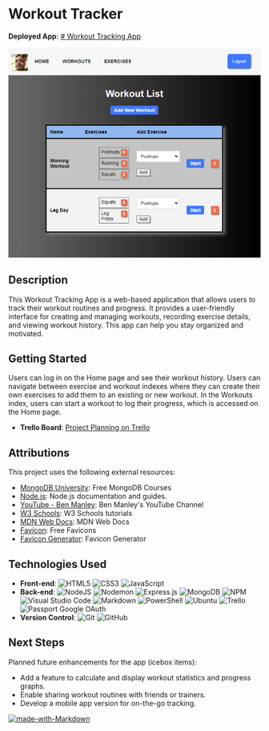# Workout Tracker

 **Deployed App**: [# Workout Tracking App](https://ev-workouts.fly.dev/) 

![Workout App Screenshot](./assets/screen.png)

## Description

This Workout Tracking App is a web-based application that allows users to track their workout routines and progress. It provides a user-friendly interface for creating and managing workouts, recording exercise details, and viewing workout history. This app can help you stay organized and motivated.

## Getting Started

Users can log in on the Home page and see their workout history. 
Users can navigate between exercise and workout indexes where they can create their own exercises to add them to an existing or new workout.
In the Workouts index, users can start a workout to log their progress, which is accessed on the Home page.

- **Trello Board**: [Project Planning on Trello](https://trello.com/b/Rv5CQ33K/workout-tracker)

## Attributions

This project uses the following external resources:

- [MongoDB University](https://university.mongodb.com/): Free MongoDB Courses
- [Node.js](https://nodejs.org/en/docs/guides): Node.js documentation and guides.
- [YouTube - Ben Manley](https://www.youtube.com/@benmanley6070): Ben Manley's YouTube Channel
- [W3 Schools](https://www.w3schools.com/): W3 Schools tutorials
- [MDN Web Docs](https://developer.mozilla.org/en-US/): MDN Web Docs 
- [Favicon](https://icons8.com/): Free Favicons 
- [Favicon Generator](https://favicon.io/): Favicon Generator 


## Technologies Used

- **Front-end**:
  ![HTML5](https://img.shields.io/badge/html5-%23E34F26.svg?style=for-the-badge&logo=html5&logoColor=white)
  ![CSS3](https://img.shields.io/badge/css3-%231572B6.svg?style=for-the-badge&logo=css3&logoColor=white)
  ![JavaScript](https://img.shields.io/badge/javascript-%23323330.svg?style=for-the-badge&logo=javascript&logoColor=%23F7DF1E)
- **Back-end**:
  ![NodeJS](https://img.shields.io/badge/node.js-6DA55F?style=for-the-badge&logo=node.js&logoColor=white)
  ![Nodemon](https://img.shields.io/badge/NODEMON-%23323330.svg?style=for-the-badge&logo=nodemon&logoColor=%BBDEAD)
  ![Express.js](https://img.shields.io/badge/express.js-%23404d59.svg?style=for-the-badge&logo=express&logoColor=%2361DAFB)
  ![MongoDB](https://img.shields.io/badge/MongoDB-%234ea94b.svg?style=for-the-badge&logo=mongodb&logoColor=white)
  ![NPM](https://img.shields.io/badge/NPM-%23CB3837.svg?style=for-the-badge&logo=npm&logoColor=white)
  ![Visual Studio Code](https://img.shields.io/badge/Visual%20Studio%20Code-0078d7.svg?style=for-the-badge&logo=visual-studio-code&logoColor=white)
  ![Markdown](https://img.shields.io/badge/markdown-%23000000.svg?style=for-the-badge&logo=markdown&logoColor=white)
  ![PowerShell](https://img.shields.io/badge/PowerShell-%235391FE.svg?style=for-the-badge&logo=powershell&logoColor=white)
  ![Ubuntu](https://img.shields.io/badge/Ubuntu-E95420?style=for-the-badge&logo=ubuntu&logoColor=white)
  ![Trello](https://img.shields.io/badge/Trello-%23026AA7.svg?style=for-the-badge&logo=Trello&logoColor=white)
  ![Passport](https://img.shields.io/badge/Passport-34E27A.svg?style=for-the-badge&logo=Passport&logoColor=white)
  Google OAuth
- **Version Control**:
  ![Git](https://img.shields.io/badge/git-%23F05033.svg?style=for-the-badge&logo=git&logoColor=white)
  ![GitHub](https://img.shields.io/badge/github-%23121011.svg?style=for-the-badge&logo=github&logoColor=white)

## Next Steps

Planned future enhancements for the app (icebox items):

- Add a feature to calculate and display workout statistics and progress graphs.
- Enable sharing workout routines with friends or trainers.
- Develop a mobile app version for on-the-go tracking.

[![made-with-Markdown](https://img.shields.io/badge/Made%20with-Markdown-1f425f.svg)](http://commonmark.org)